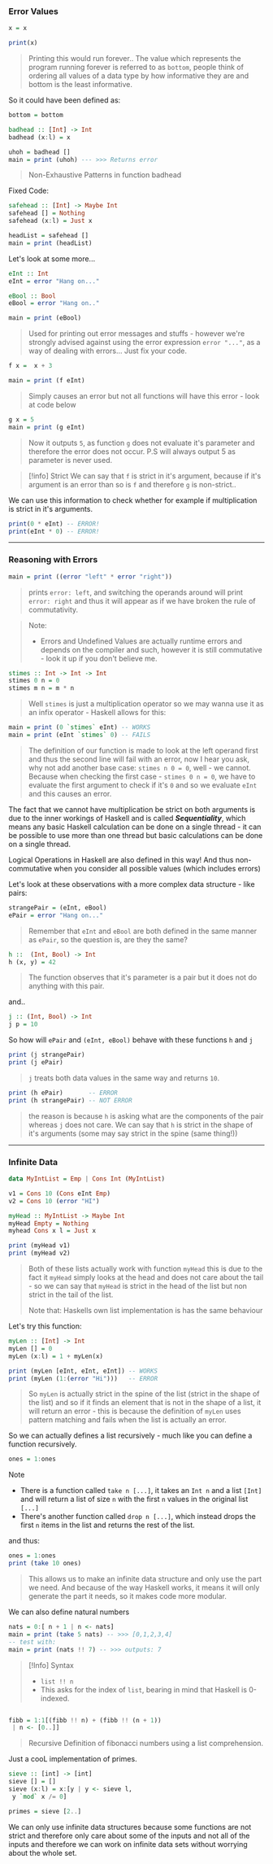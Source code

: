 ### Error Values

```haskell
x = x

print(x)
```
> Printing this would run forever.. The value which represents the program running forever is referred to as `bottom`, people think of ordering all values of a data type by how informative they are and bottom is the least informative. 

So it could have been defined as:
```haskell
bottom = bottom
```

```haskell
badhead :: [Int] -> Int
badhead (x:l) = x

uhoh = badhead []
main = print (uhoh) --- >>> Returns error
```
> Non-Exhaustive Patterns in function badhead

Fixed Code:
```haskell
safehead :: [Int] -> Maybe Int
safehead [] = Nothing
safehead (x:l) = Just x

headList = safehead []
main = print (headList)
```

Let's look at some more...
```haskell
eInt :: Int
eInt = error "Hang on..."

eBool :: Bool
eBool = error "Hang on.."

main = print (eBool)
```
> Used for printing out error messages and stuffs - however we're strongly advised against using the error expression `error "..."`, as a way of dealing with errors... Just fix your code.


```haskell
f x =  x + 3

main = print (f eInt)
```
> Simply causes an error but not all functions will have this error - look at code below

```haskell
g x = 5
main = print (g eInt)
```
> Now it outputs `5`, as function `g` does not evaluate it's parameter and therefore the error does not occur. P.S will always output 5 as parameter is never used.

>[!info] Strict
>We can say that `f` is strict in it's argument, because if it's argument is an error than so is `f` and therefore `g` is non-strict..

We can use this information to check whether for example if multiplication is strict in it's arguments.
```haskell
print(0 * eInt) -- ERROR!
print(eInt * 0) -- ERROR!
```

--------------------------------------------

### Reasoning with Errors

```haskell
main = print ((error "left" * error "right"))
```
> prints `error: left`, and switching the operands around will print `error: right` and thus it will appear as if we have broken the rule of commutativity.

> Note:
> -  Errors and Undefined Values are actually runtime errors and depends on the compiler and such, however it is still commutative - look it up if you don't believe me.


```haskell
stimes :: Int -> Int -> Int
stimes 0 n = 0
stimes m n = m * n
```
> Well `stimes` is just a multiplication operator so we may wanna use it as an infix operator - Haskell allows for this:

```haskell
main = print (0 `stimes` eInt) -- WORKS
main = print (eInt `stimes` 0) -- FAILS 

```
> The definition of our function is made to look at the left operand first and thus the second line will fail with an error, now I hear you ask, why not add another base case: `stimes n 0 = 0`, well - we cannot. Because when checking the first case - `stimes 0 n = 0`, we have to evaluate the first argument to check if it's `0` and so we evaluate `eInt` and this causes an error.

The fact that we cannot have multiplication be strict on both arguments is due to the inner workings of Haskell and is called ***Sequentiality***, which means any basic Haskell calculation can be done on a single thread - it can be possible to use more than one thread but basic calculations can be done on a single thread.

Logical Operations in Haskell are also defined in this way! And thus non-commutative when you consider all possible values (which includes errors)

Let's look at these observations with a more complex data structure - like pairs:
```haskell
strangePair = (eInt, eBool)
ePair = error "Hang on..."
```
> Remember that `eInt` and `eBool` are both defined in the same manner as `ePair`, so the question is, are they the same?

```haskell
h ::  (Int, Bool) -> Int
h (x, y) = 42 
```
> The function observes that it's parameter is a pair but it does not do anything with this pair.

and..
```haskell
j :: (Int, Bool) -> Int
j p = 10
```
So how will `ePair` and `(eInt, eBool)` behave with these functions `h` and `j`

```haskell
print (j strangePair)
print (j ePair)
```
> `j` treats both data values in the same way and returns `10`.

```haskell
print (h ePair)       -- ERROR
print (h strangePair) -- NOT ERROR
```
> the reason is because `h` is asking what are the components of the pair whereas `j` does not care. We can say that `h` is strict in the shape of it's arguments (some may say strict in the spine (same thing!))

-----------------------------

### Infinite Data

```haskell
data MyIntList = Emp | Cons Int (MyIntList)

v1 = Cons 10 (Cons eInt Emp)
v2 = Cons 10 (error "HI")

myHead :: MyIntList -> Maybe Int
myHead Empty = Nothing
myhead Cons x l = Just x

print (myHead v1)
print (myHead v2)
```
> Both of these lists actually work with function `myHead` this is due to the fact it `myHead` simply looks at the head and does not care about the tail - so we can say that `myHead` is strict in the head of the list but non strict in the tail of the list.
> 
> Note that: Haskells own list implementation is has the same behaviour

Let's try this function:
```haskell
myLen :: [Int] -> Int
myLen [] = 0
myLen (x:l) = 1 + myLen(x)

print (myLen [eInt, eInt, eInt]) -- WORKS
print (myLen (1:(error "Hi")))   -- ERROR
```
> So `myLen` is actually strict in the spine of the list (strict in the shape of the list) and so if it finds an element that is not in the shape of a list, it will return an error - this is because the definition of `myLen` uses pattern matching and fails when the list is actually an error. 

So we can actually defines a list recursively - much like you can define a function recursively.
```haskell
ones = 1:ones
```

> [!NOTE] 
> - There is a function called `take n [...]`, it takes an `Int n` and a list `[Int]` and will return a list of size `n` with the first `n` values in the original list `[...]`
> - There's another function called `drop n [...]`, which instead drops the first `n` items in the list and returns the rest of the list.

and thus: 
```haskell
ones = 1:ones
print (take 10 ones)
```
> This allows us to make an infinite data structure and only use the part we need. And because of the way Haskell works, it means it will only generate the part it needs, so it makes code more modular.

We can also define natural numbers
```haskell
nats = 0:[ n + 1 | n <- nats]
main = print (take 5 nats) -- >>> [0,1,2,3,4]
-- test with:
main = print (nats !! 7) -- >>> outputs: 7
```

>[!Info] Syntax
>- `list !! n`
>- This asks for the index of `list`, bearing in mind that Haskell is 0-indexed.

```haskell

fibb = 1:1[(fibb !! n) + (fibb !! (n + 1)) 
 | n <- [0..]]
```
> Recursive Definition of fibonacci numbers using a list comprehension.

Just a cooL implementation of primes.
```haskell
sieve :: [int] -> [int]
sieve [] = []
sieve (x:l) = x:[y | y <- sieve l, 
 y `mod` x /= 0]

primes = sieve [2..]
```

We can only use infinite data structures because some functions are not strict and therefore only care about some of the inputs and not all of the inputs and therefore we can work on infinite data sets without worrying about the whole set.